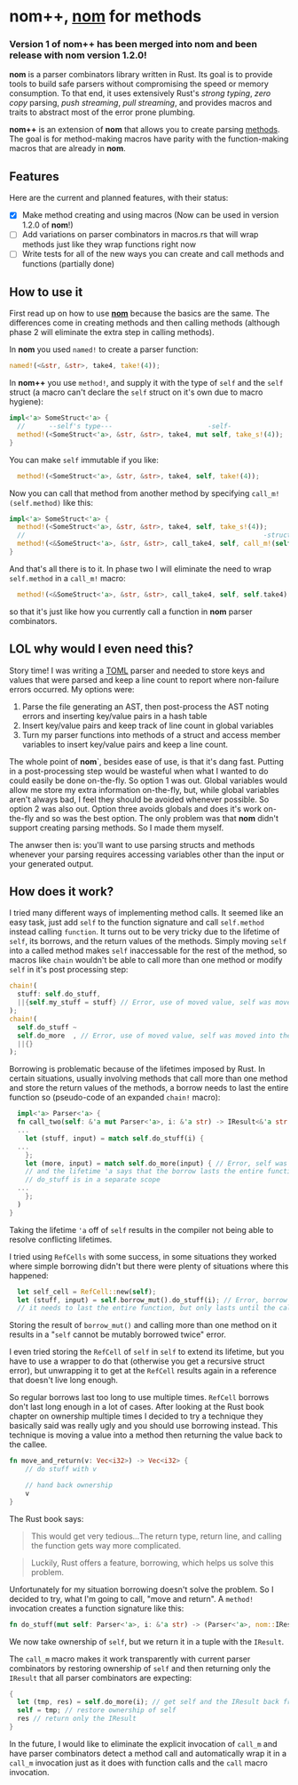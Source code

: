 # nom++, [nom](https://github.com/Geal/nom) for methods

### Version 1 of **nom++** has been merged into **nom** and been release with nom version 1.2.0!

**nom** is a parser combinators library written in Rust. Its goal is to provide tools to build safe parsers without compromising the speed or memory consumption. To that end, it uses extensively Rust's *strong typing*, *zero copy* parsing, *push streaming*, *pull streaming*, and provides macros and traits to abstract most of the error prone plumbing.

**nom++** is an extension of **nom** that allows you to create parsing [methods](http://stackoverflow.com/questions/155609/difference-between-a-method-and-a-function). The goal is for method-making macros have parity with the function-making macros that are already in **nom**. 

## Features

Here are the current and planned features, with their status:
- [x] Make method creating and using macros (Now can be used in version 1.2.0 of **nom**!)
- [ ] Add variations on parser combinators in macros.rs that will wrap methods just like they wrap functions right now
- [ ] Write tests for all of the new ways you can create and call methods and functions (partially done)

## How to use it

First read up on how to use [**nom**](https://github.com/Geal/nom) because the basics are the same. The differences come in creating methods and then calling methods (although phase 2 will eliminate the extra step in calling methods).

In **nom** you used `named!` to create a parser function:
```rust
named!(<&str, &str>, take4, take!(4));
```
In **nom++** you use `method!`, and supply it with the type of `self` and the `self` struct (a macro can't declare the `self` struct on it's own due to macro hygiene):
```rust
impl<'a> SomeStruct<'a> {
  //      --self's type---                        -self-
  method!(<SomeStruct<'a>, &str, &str>, take4, mut self, take_s!(4));
}
```
You can make `self` immutable if you like:
```rust
  method!(<SomeStruct<'a>, &str, &str>, take4, self, take!(4));
```

Now you can call that method from another method by specifying `call_m!(self.method)` like this:
```rust
impl<'a> SomeStruct<'a> {
  method!(<SomeStruct<'a>, &str, &str>, take4, self, take_s!(4));
  //                                                            -struct.method-
  method!(<&SomeStruct<'a>, &str, &str>, call_take4, self, call_m!(self.take4));
}
```
And that's all there is to it. In phase two I will eliminate the need to wrap `self.method` in a `call_m!` macro:
```rust
  method!(<&SomeStruct<'a>, &str, &str>, call_take4, self, self.take4);
```
so that it's just like how you currently call a function in **nom** parser combinators.

## LOL why would I even need this?

Story time! I was writing a [TOML](https://github.com/toml-lang/toml) parser and needed to store keys and values that were parsed and keep a line count to report where non-failure errors occurred. My options were:

1. Parse the file generating an AST, then post-process the AST noting errors and inserting key/value pairs in a hash table
2. Insert key/value pairs and keep track of line count in global variables
3. Turn my parser functions into methods of a struct and access member variables to insert key/value pairs and keep a line count.

The whole point of **nom**`, besides ease of use, is that it's dang fast. Putting in a post-processing step would be wasteful when what I wanted to do could easily be done on-the-fly. So option 1 was out. Global variables would allow me store my extra information on-the-fly, but, while global variables aren't always bad, I feel they should be avoided whenever possible. So option 2 was also out. Option three avoids globals and does it's work on-the-fly and so was the best option. The only problem was that **nom** didn't support creating parsing methods. So I made them myself.

The anwser then is: you'll want to use parsing structs and methods whenever your parsing requires accessing variables other than the input or your generated output.

## How does it work?

I tried many different ways of implementing method calls. It seemed like an easy task, just add `self` to the function signature and call `self.method` instead calling `function`. It turns out to be very tricky due to the lifetime of `self`, its borrows, and the return values of the methods. Simply moving `self` into a called method makes `self` inaccessable for the rest of the method, so macros like `chain` wouldn't be able to call more than one method or modify `self` in it's post processing step:
```rust
chain!(
  stuff: self.do_stuff,
  ||{self.my_stuff = stuff} // Error, use of moved value, self was moved into the do_stuff method.
);
chain!(
  self.do_stuff ~
  self.do_more  , // Error, use of moved value, self was moved into the do_stuff method.
  ||{}
);
```
Borrowing is problematic because of the lifetimes imposed by Rust. In certain situations, usually involving methods that call more than one method and store the return values of the methods, a borrow needs to last the entire function so (pseudo-code of an expanded `chain!` macro):
```rust
  impl<'a> Parser<'a> {
  fn call_two(self: &'a mut Parser<'a>, i: &'a str) -> IResult<&'a str &'a str> {
  ...
    let (stuff, input) = match self.do_stuff(i) {
  ...
    };
    let (more, input) = match self.do_more(input) { // Error, self was borrowed at self.do stuff
    // and the lifetime 'a says that the borrow lasts the entire function, even if the call to
    // do_stuff is in a separate scope
  ...
    };
  )
}
```
Taking the lifetime `'a` off of `self` results in the compiler not being able to resolve conflicting lifetimes.

I tried using `RefCells` with some success, in some situations they worked where simple borrowing didn't but there were plenty of situations where this happened:
```rust
  let self_cell = RefCell::new(self);
  let (stuff, input) = self.borrow_mut().do_stuff(i); // Error, borrow doen't live long enough,
  // it needs to last the entire function, but only lasts until the call to do_stuff..
```
Storing the result of `borrow_mut()` and calling more than one method on it results in a "`self` cannot be mutably borrowed twice" error.

I even tried storing the `RefCell` of `self` in `self` to extend its lifetime, but you have to use a wrapper to do that (otherwise you get a recursive struct error), but unwrapping it to get at the `RefCell` results again in a reference that doesn't live long enough.

So regular borrows last too long to use multiple times. `RefCell` borrows don't last long enough in a lot of cases. After looking at the Rust book chapter on ownership multiple times I decided to try a technique they basically said was really ugly and you should use borrowing instead. This technique is moving a value into a method then returning the value back to the callee.
```rust
fn move_and_return(v: Vec<i32>) -> Vec<i32> {
    // do stuff with v

    // hand back ownership
    v
}
```
The Rust book says:
> This would get very tedious...The return type, return line, and calling the function gets way more complicated.

> Luckily, Rust offers a feature, borrowing, which helps us solve this problem.

Unfortunately for my situation borrowing doesn't solve the problem. So I decided to try, what I'm going to call, "move and return". A `method!` invocation creates a function signature like this:
```rust
fn do_stuff(mut self: Parser<'a>, i: &'a str) -> (Parser<'a>, nom::IResult<&'a str, &'a str>)
```
We now take ownership of `self`, but we return it in a tuple with the `IResult`.

The `call_m` macro makes it work transparently with current parser combinators by restoring ownership of `self` and then returning only the `IResult` that all parser combinators are expecting:
```rust
{
  let (tmp, res) = self.do_more(i); // get self and the IResult back from the called method
  self = tmp; // restore ownership of self
  res // return only the IResult
}
```
In the future, I would like to eliminate the explicit invocation of `call_m` and have parser combinators detect a method call and automatically wrap it in a `call_m` invocation just as it does with function calls and the `call` macro invocation.
